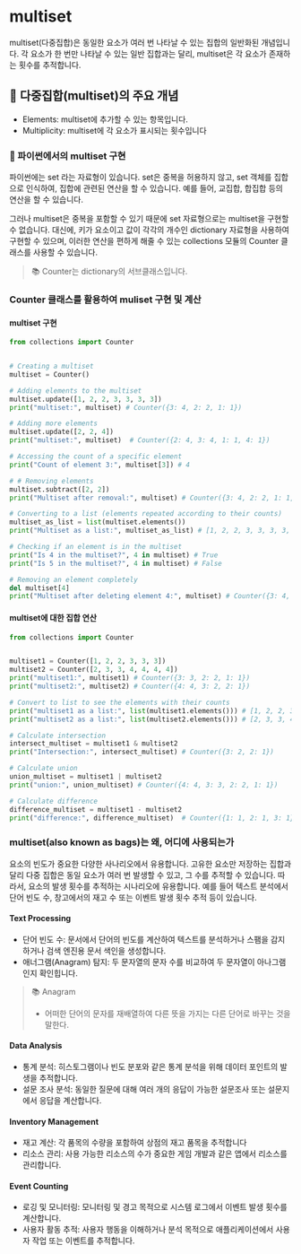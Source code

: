 # multiset

multiset(다중집합)은 동일한 요소가 여러 번 나타날 수 있는 집합의 일반화된 개념입니다. 각 요소가 한 번만 나타날
수 있는 일반 집합과는 달리, multiset은 각 요소가 존재하는 횟수를 추적합니다.

## 🧐 다중집합(multiset)의 주요 개념

- Elements: multiset에 추가할 수 있는 항목입니다.
- Multiplicity: multiset에 각 요소가 표시되는 횟수입니다

### 🧵 파이썬에서의 multiset 구현

파이썬에는 set 라는 자료형이 있습니다. set은 중복을 허용하지 않고, set 객체를 집합으로 인식하여,
집합에 관련된 연산을 할 수 있습니다. 예를 들어, 교집합, 합집합 등의 연산을 할 수 있습니다.

그러나 multiset은 중복을 포함할 수 있기 때문에 set 자료형으로는 multiset을 구현할 수 없습니다.
대신에, 키가 요소이고 값이 각각의 개수인 dictionary 자료형을 사용하여 구현할 수 있으며, 이러한 연산을
편하게 해줄 수 있는 collections 모듈의 Counter 클래스를 사용할 수 있습니다.

> 📚 Counter는 dictionary의 서브클래스입니다.

### Counter 클래스를 활용하여 muliset 구현 및 계산

#### multiset 구현

```python
from collections import Counter


# Creating a multiset
multiset = Counter()

# Adding elements to the multiset
multiset.update([1, 2, 2, 3, 3, 3, 3])
print("multiset:", multiset) # Counter({3: 4, 2: 2, 1: 1})

# Adding more elements
multiset.update([2, 2, 4])
print("multiset:", multiset)  # Counter({2: 4, 3: 4, 1: 1, 4: 1})

# Accessing the count of a specific element
print("Count of element 3:", multiset[3]) # 4

# # Removing elements
multiset.subtract([2, 2])
print("Multiset after removal:", multiset) # Counter({3: 4, 2: 2, 1: 1, 4: 1})

# Converting to a list (elements repeated according to their counts)
multiset_as_list = list(multiset.elements())
print("Multiset as a list:", multiset_as_list) # [1, 2, 2, 3, 3, 3, 3, 4]

# Checking if an element is in the multiset
print("Is 4 in the multiset?", 4 in multiset) # True
print("Is 5 in the multiset?", 4 in multiset) # False

# Removing an element completely
del multiset[4]
print("Multiset after deleting element 4:", multiset) # Counter({3: 4, 2: 2, 1: 1})
```

#### multiset에 대한 집합 연산

```python
from collections import Counter


multiset1 = Counter([1, 2, 2, 3, 3, 3])
multiset2 = Counter([2, 3, 3, 4, 4, 4, 4])
print("multiset1:", multiset1) # Counter({3: 3, 2: 2, 1: 1})
print("multiset2:", multiset2) # Counter({4: 4, 3: 2, 2: 1})

# Convert to list to see the elements with their counts
print("multiset1 as a list:", list(multiset1.elements())) # [1, 2, 2, 3, 3, 3]
print("multiset2 as a list:", list(multiset2.elements())) # [2, 3, 3, 4, 4, 4, 4]

# Calculate intersection
intersect_multiset = multiset1 & multiset2
print("Intersection:", intersect_multiset) # Counter({3: 2, 2: 1})

# Calculate union
union_multiset = multiset1 | multiset2
print("union:", union_multiset) # Counter({4: 4, 3: 3, 2: 2, 1: 1})

# Calculate difference
difference_multiset = multiset1 - multiset2
print("difference:", difference_multiset)  # Counter({1: 1, 2: 1, 3: 1})
```

### multiset(also known as bags)는 왜, 어디에 사용되는가

요소의 빈도가 중요한 다양한 사나리오에서 유용합니다. 고유한 요소만 저장하는 집합과 달리 다중 집합은
동일 요소가 여러 번 발생할 수 있고, 그 수를 추적할 수 있습니다. 따라서, 요소의 발생 횟수를 추적하는
시나리오에 유용합니다. 예를 들어 텍스트 분석에서 단어 빈도 수, 창고에서의 재고 수 또는 이벤트 발생 횟수
추적 등이 있습니다.

#### Text Processing

- 단어 빈도 수: 문서에서 단어의 빈도를 계산하여 텍스트를 분석하거나 스팸을 감지하거나 검색 엔진용 문서
  색인을 생성합니다.
- 애너그램(Anagram) 탐지: 두 문자열의 문자 수를 비교하여 두 문자열이 아나그램인지 확인힙니다.

> 📚 Anagram
>
> - 어떠한 단어의 문자를 재배열하여 다른 뜻을 가지는 다른 단어로 바꾸는 것을 말한다.

#### Data Analysis

- 통계 분석: 히스토그램이나 빈도 분포와 같은 통계 분석을 위해 데이터 포인트의 발생을 추적합니다.
- 설문 조사 분석: 동일한 질문에 대해 여러 개의 응답이 가능한 설문조사 또는 설문지에서 응답을 계산합니다.

#### Inventory Management

- 재고 계산: 각 품목의 수량을 포함하여 상점의 재고 품목을 추적합니다
- 리소스 관리: 사용 가능한 리소스의 수가 중요한 게임 개발과 같은 앱에서 리소스를 관리합니다.

#### Event Counting

- 로깅 및 모니터링: 모니터링 및 경고 목적으로 시스템 로그에서 이벤트 발생 횟수를 계산합니다.
- 사용자 활동 추적: 사용자 행동을 이해하거나 분석 목적으로 애플리케이션에서 사용자 작업 또는 이벤트를
  추적합니다.
